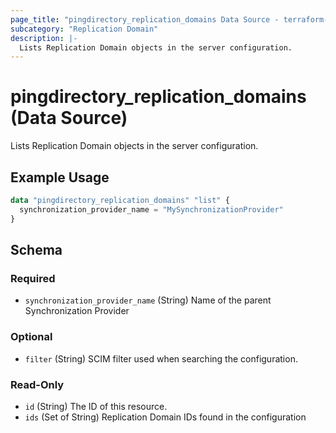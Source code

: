 ```yaml
---
page_title: "pingdirectory_replication_domains Data Source - terraform-provider-pingdirectory"
subcategory: "Replication Domain"
description: |-
  Lists Replication Domain objects in the server configuration.
---
```


# pingdirectory_replication_domains (Data Source)

Lists Replication Domain objects in the server configuration.

## Example Usage

```terraform
data "pingdirectory_replication_domains" "list" {
  synchronization_provider_name = "MySynchronizationProvider"
}
```

<!-- schema generated by tfplugindocs -->
## Schema

### Required

- `synchronization_provider_name` (String) Name of the parent Synchronization Provider

### Optional

- `filter` (String) SCIM filter used when searching the configuration.

### Read-Only

- `id` (String) The ID of this resource.
- `ids` (Set of String) Replication Domain IDs found in the configuration

